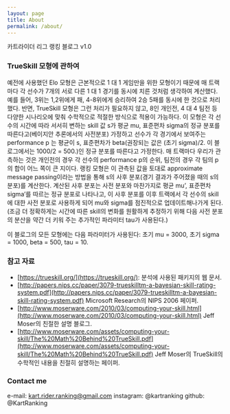 ```yaml
---
layout: page
title: About
permalink: /about/
---
```


카트라이더 리그 랭킹 블로그 v1.0

### TrueSkill 모형에 관하여
예전에 사용했던 Elo 모형은 근본적으로 1 대 1 게임만을 위한 모형이기 때문에 매 트랙마다 각 선수가 7개의 서로 다른 1 대 1 경기를 동시에 치른 것처럼 생각하여 계산했다. 예를 들어, 3위는 1,2위에게 패, 4-8위에게 승리하여 2승 5패를 동시에 한 것으로 처리했다. 반면, TrueSkill 모형은 그런 처리가 필요하지 않고, 8인 개인전, 4 대 4 팀전 등 다양한 시나리오에 맞춰 수학적으로 적절한 방식으로 적용이 가능하다. 이 모형은 각 선수의 시간에 따라 서서히 변하는 skill 값 s가 평균 mu, 표준편차 sigma의 정규 분포를 따른다고(베이지안 추론에서의 사전분포) 가정하고 선수가 각 경기에서 보여주는 performance p 는 평균이 s, 표준편차가 beta(권장되는 값은 (초기 sigma)/2. 이 블로그에서는 1000/2 = 500.)인 정규 분포를 따른다고 가정한다. 매 트랙마다 우리가 관측하는 것은 개인전의 경우 각 선수의 performance p의 순위, 팀전의 경우 각 팀의 p의 합이 어느 쪽이 큰 지이다. 랭킹 모형은 이 관측된 값을 토대로 approximate message passing이라는 방법을 통해 s의 사후 분포(경기 결과가 주어졌을 때의 s의 분포)를 계산한다. 계산된 사후 분포는 사전 분포와 마찬가지로 평균 mu’, 표준편차 sigma’를 따르는 정규 분포로 나타나고, 이 사후 분포를 이후 트랙에서 각 선수의 skill에 대한 사전 분포로 사용하게 되어 mu와 sigma를 점진적으로 업데이트해나가게 된다. (조금 더 정확하게는 시간에 따른 skill의 변화를 원활하게 추정하기 위해 다음 사전 분포의 분산을 약간 더 키워 주는 추가적인 파라미터 tau가 사용된다.)

이 블로그의 모든 모형에는 다음 파라미터가 사용된다:
초기 mu = 3000, 초기 sigma = 1000, beta = 500, tau = 10.

### 참고 자료

- [https://trueskill.org/](https://trueskill.org/): 분석에 사용된 패키지의 웹 문서.
- [http://papers.nips.cc/paper/3079-trueskilltm-a-bayesian-skill-rating-system.pdf](http://papers.nips.cc/paper/3079-trueskilltm-a-bayesian-skill-rating-system.pdf) Microsoft Research의 NIPS 2006 페이퍼.
- [http://www.moserware.com/2010/03/computing-your-skill.html](http://www.moserware.com/2010/03/computing-your-skill.html) Jeff Moser의 친절한 설명 블로그.
- [http://www.moserware.com/assets/computing-your-skill/The%20Math%20Behind%20TrueSkill.pdf](http://www.moserware.com/assets/computing-your-skill/The%20Math%20Behind%20TrueSkill.pdf) Jeff Moser의 TrueSkill의 수학적인 내용을 친절히 설명하는 페이퍼.


### Contact me

e-mail: [kart.rider.ranking@gmail.com](mailto:kart.rider.ranking@gmail.com)
instagram: @kartranking
github: @KartRanking
